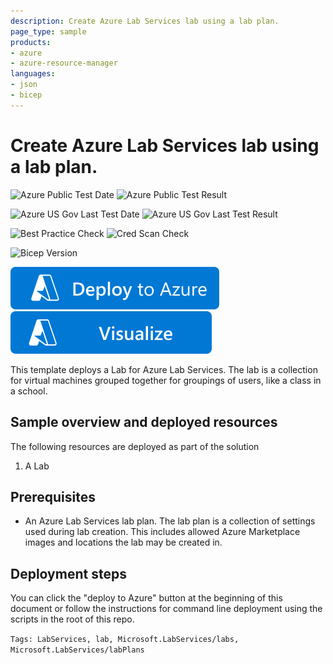 ```yaml
---
description: Create Azure Lab Services lab using a lab plan.
page_type: sample
products:
- azure
- azure-resource-manager
languages:
- json
- bicep
---
```

# Create Azure Lab Services lab using a lab plan.

![Azure Public Test Date](https://azurequickstartsservice.blob.core.windows.net/badges/quickstarts/microsoft.labservices/lab-using-lab-plan/PublicLastTestDate.svg)
![Azure Public Test Result](https://azurequickstartsservice.blob.core.windows.net/badges/quickstarts/microsoft.labservices/lab-using-lab-plan/PublicDeployment.svg)

![Azure US Gov Last Test Date](https://azurequickstartsservice.blob.core.windows.net/badges/quickstarts/microsoft.labservices/lab-using-lab-plan/FairfaxLastTestDate.svg)
![Azure US Gov Last Test Result](https://azurequickstartsservice.blob.core.windows.net/badges/quickstarts/microsoft.labservices/lab-using-lab-plan/FairfaxDeployment.svg)

![Best Practice Check](https://azurequickstartsservice.blob.core.windows.net/badges/quickstarts/microsoft.labservices/lab-using-lab-plan/BestPracticeResult.svg)
![Cred Scan Check](https://azurequickstartsservice.blob.core.windows.net/badges/quickstarts/microsoft.labservices/lab-using-lab-plan/CredScanResult.svg)

![Bicep Version](https://azurequickstartsservice.blob.core.windows.net/badges/quickstarts/microsoft.labservices/lab-using-lab-plan/BicepVersion.svg)

[![Deploy To Azure](https://raw.githubusercontent.com/Azure/azure-quickstart-templates/master/1-CONTRIBUTION-GUIDE/images/deploytoazure.svg?sanitize=true)](https://portal.azure.com/#create/Microsoft.Template/uri/https%3A%2F%2Fraw.githubusercontent.com%2FAzure%2Fazure-quickstart-templates%2Fmaster%2Fquickstarts%2Fmicrosoft.labservices%2Flab-using-lab-plan%2Fazuredeploy.json)
[![Visualize](https://raw.githubusercontent.com/Azure/azure-quickstart-templates/master/1-CONTRIBUTION-GUIDE/images/visualizebutton.svg?sanitize=true)](http://armviz.io/#/?load=https%3A%2F%2Fraw.githubusercontent.com%2FAzure%2Fazure-quickstart-templates%2Fmaster%2Fquickstarts%2Fmicrosoft.labservices%2Flab-using-lab-plan%2Fazuredeploy.json)

This template deploys a Lab for Azure Lab Services. The lab is a collection for virtual machines grouped together for groupings of users, like a class in a school.

## Sample overview and deployed resources

The following resources are deployed as part of the solution

1. A Lab

## Prerequisites

- An Azure Lab Services lab plan.  The lab plan is a collection of settings used during lab creation.  This includes allowed Azure Marketplace images and locations the lab may be created in.

## Deployment steps

You can click the "deploy to Azure" button at the beginning of this document or follow the instructions for command line deployment using the scripts in the root of this repo.

`Tags: LabServices, lab, Microsoft.LabServices/labs, Microsoft.LabServices/labPlans`